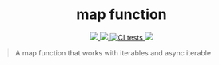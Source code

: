 <center>
  <h1 align="center">map function</h1>
  <p align="center">
    <a href="https://codecov.io/js-fn/map" rel="nofollow">
      <img src="https://codecov.io/gh/js-fn/map/branch/master/graph/badge.svg?refresh">
    </a>
    <a href="https://github.com/prettier/prettier">
      <img src="https://img.shields.io/badge/code_style-prettier-ff69b4.svg?refresh">
    </a>
    <a href="https://github.com/js-fn/map/actions?query=workflow%3ACI">
      <img src="https://github.com/js-fn/map/workflows/CI/badge.svg?refresh" alt="CI tests">
    </a>
    <a href="https://www.npmjs.com/package/@jsfn/map">
      <img src="https://img.shields.io/npm/v/@jsfn/map?refresh">
    </a>
  </p>
</center>


> A map function that works with iterables and async iterable
